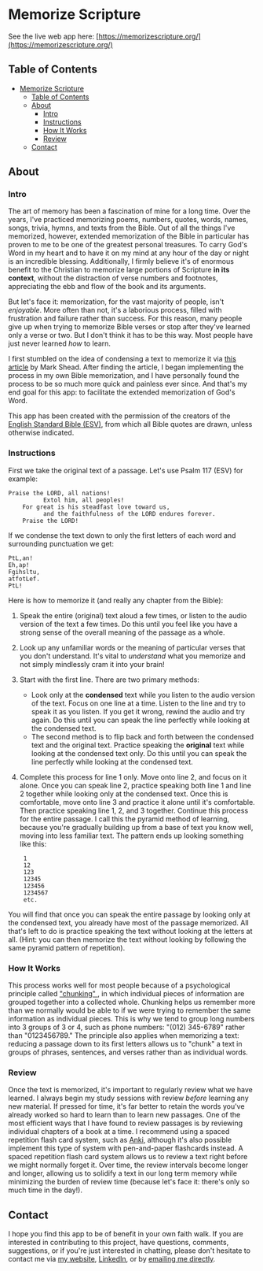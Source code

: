 # Memorize Scripture

See the live web app here: [https://memorizescripture.org/](https://memorizescripture.org/)

## Table of Contents

- [Memorize Scripture](#memorize-scripture)
  - [Table of Contents](#table-of-contents)
  - [About](#about)
    - [Intro](#intro)
    - [Instructions](#instructions)
    - [How It Works](#how-it-works)
    - [Review](#review)
  - [Contact](#contact)

## About

### Intro

The art of memory has been a fascination of mine for a long time. Over the years, I've practiced memorizing poems, numbers, quotes, words, names, songs, trivia, hymns, and texts from the Bible. Out of all the things I've memorized, however, extended memorization of the Bible in particular has proven to me to be one of the greatest personal treasures. To carry God's Word in my heart and to have it on my mind at any hour of the day or night is an incredible blessing. Additionally, I firmly believe it's of enormous benefit to the Christian to memorize large portions of Scripture **in its context**, without the distraction of verse numbers and footnotes, appreciating the ebb and flow of the book and its arguments.

But let's face it: memorization, for the vast majority of people, isn't _enjoyable_. More often than not, it's a laborious process, filled with frustration and failure rather than success. For this reason, many people give up when trying to memorize Bible verses or stop after they've learned only a verse or two. But I don't think it has to be this way. Most people have just never learned _how_ to learn. 

I first stumbled on the idea of condensing a text to memorize it via [this article](http://www.productivity501.com/how-to-memorize-verbatim-text/294/) by Mark Shead. After finding the article, I began implementing the process in my own Bible memorization, and I have personally found the process to be so much more quick and painless ever since. And that's my end goal for this app: to facilitate the extended memorization of God's Word.

This app has been created with the permission of the creators of the [English Standard Bible (ESV)](https://www.esv.org/), from which all Bible quotes are drawn, unless otherwise indicated.

### Instructions

First we take the original text of a passage. Let's use Psalm 117 (ESV) for example:

    Praise the LORD, all nations!
              Extol him, all peoples!
        For great is his steadfast love toward us,
              and the faithfulness of the LORD endures forever.
        Praise the LORD!

If we condense the text down to only the first letters of each word and surrounding punctuation we get:

    PtL,an!
    Eh,ap!
    Fgihsltu,
    atfotLef.
    PtL!

Here is how to memorize it (and really any chapter from the Bible):
  1. Speak the entire (original) text aloud a few times, or listen to the audio version of the text a few times. Do this until you feel like you have a strong sense of the overall meaning of the passage as a whole. 
  2. Look up any unfamiliar words or the meaning of particular verses that you don't understand. It's vital to _understand_ what you memorize and not simply mindlessly cram it into your brain! 
  3. Start with the first line. There are two primary methods: 
      -  Look only at the **condensed** text while you listen to the audio version of the text. Focus on one line at a time. Listen to the line and try to speak it as you listen. If you get it wrong, rewind the audio and try again. Do this until you can speak the line perfectly while looking at the condensed text. 
      -  The second method is to flip back and forth between the condensed text and the original text. Practice speaking the **original** text while looking at the condensed text only. Do this until you can speak the line perfectly while looking at the condensed text. 
  4. Complete this process for line 1 only. Move onto line 2, and focus on it alone. Once you can speak line 2, practice speaking both line 1 and line 2 together while looking only at the condensed text. Once this is comfortable, move onto line 3 and practice it alone until it's comfortable. Then practice speaking line 1, 2, and 3 together. Continue this process for the entire passage. I call this the pyramid method of learning, because you're gradually building up from a base of text you know well, moving into less familiar text. The pattern ends up looking something like this: 
  
          1
          12
          123
          12345
          123456
          1234567
          etc. 

You will find that once you can speak the entire passage by looking only at the condensed text, you already have most of the passage memorized. All that's left to do is practice speaking the text without looking at the letters at all. (Hint: you can then memorize the text without looking by following the same pyramid pattern of repetition).

### How It Works

This process works well for most people because of a psychological principle called ["chunking" ](https://en.wikipedia.org/wiki/Chunking_(psychology)), in which individual pieces of information are grouped together into a collected whole. Chunking helps us remember more than we normally would be able to if we were trying to remember the same information as individual pieces. This is why we tend to group long numbers into 3 groups of 3 or 4, such as phone numbers: "(012) 345-6789" rather than "0123456789." The principle also applies when memorizing a text: reducing a passage down to its first letters allows us to "chunk" a text in groups of phrases, sentences, and verses rather than as individual words. 

### Review

Once the text is memorized, it's important to regularly review what we have learned. I always begin my study sessions with review _before_ learning any new material. If pressed for time, it's far better to retain the words you've already worked so hard to learn than to learn new passages. One of the most efficient ways that I have found to review passages is by reviewing individual chapters of a book at a time. I recommend using a spaced repetition flash card system, such as [Anki](https://apps.ankiweb.net/), although it's also possible implement this type of system with pen-and-paper flashcards instead. A spaced repetition flash card system allows us to review a text right before we might normally forget it. Over time, the review intervals become longer and longer, allowing us to solidify a text in our long term memory while minimizing the burden of review time (because let's face it: there's only so much time in the day!). 

## Contact

I hope you find this app to be of benefit in your own faith walk. If you are interested in contributing to this project, have questions, comments, suggestions, or if you're just interested in chatting, please don't hesitate to contact me via [my website](https://austintheriot.com/contact), [LinkedIn](https://www.linkedin.com/in/austinmtheriot/), or by [emailing me directly](mailto:austinmtheriot@gmail.com).
